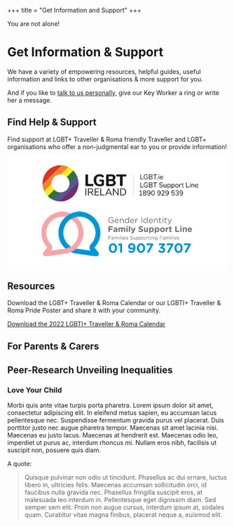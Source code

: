 +++
title = "Get Information and Support"
+++

You are not alone!

# Get Information & Support

We have a variety of empowering resources, helpful guides, useful information and links to other organisations & more support for you. 

And if you like to [talk to us personally](/contact), give our Key Worker a ring or write her a message.

## Find Help & Support

Find support at LGBT+ Traveller & Roma friendly Traveller and LGBT+ organisations who offer a non-judgmental ear to you or provide information!

![](support-lines.png)

## Resources

Download the LGBT+ Traveller & Roma Calendar or our LGBTI+ Traveller & Roma Pride Poster and share it with your community. 

[Download the 2022 LGBTI+ Traveller & Roma Calendar](2022-Calendar-LGBTI-Traveller-Roma.pdf)

## For Parents & Carers

## Peer-Research Unveiling Inequalities

### Love Your Child

Morbi quis ante vitae turpis porta pharetra. Lorem ipsum dolor sit amet, consectetur adipiscing elit. In eleifend metus sapien, eu accumsan lacus pellentesque nec. Suspendisse fermentum gravida purus vel placerat. Duis porttitor justo nec augue pharetra tempor. Maecenas sit amet lacinia nisi. Maecenas eu justo lacus. Maecenas at hendrerit est. Maecenas odio leo, imperdiet ut purus ac, interdum rhoncus mi. Nullam eros nibh, facilisis ut suscipit non, posuere quis diam. 

A quote:

> Quisque pulvinar non odio ut tincidunt. Phasellus ac dui ornare, luctus libero in, ultricies felis. Maecenas accumsan sollicitudin orci, id faucibus nulla gravida nec. Phasellus fringilla suscipit eros, at malesuada leo interdum in. Pellentesque eget dignissim diam. Sed semper sem elit. Proin non augue cursus, interdum ipsum at, sodales quam. Curabitur vitae magna finibus, placerat neque a, euismod elit. 